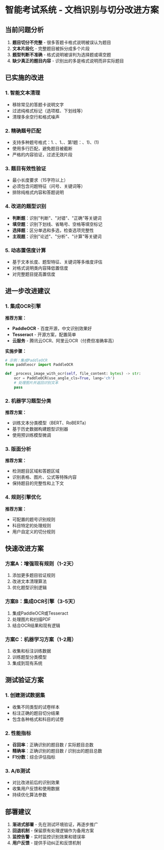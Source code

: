 # 智能考试系统 - 文档识别与切分改进方案

## 当前问题分析

1. **题目切分不完整** - 很多答题卡格式说明被误认为题目
2. **文本片段化** - 完整题目被拆分成多个片段
3. **题型判断不准确** - 格式说明被误判为选择题或填空题
4. **缺少真正的题目内容** - 识别出的多是格式说明而非实际题目

## 已实施的改进

### 1. 智能文本清理
- 移除常见的答题卡说明文字
- 过滤纯格式标记（选项框、下划线等）
- 清理多余空行和格式噪声

### 2. 精确题号匹配
- 支持多种题号格式：1. 、1、、第1题：、1)、(1)
- 使用多行匹配，避免题目被截断
- 严格的内容验证，过滤无效片段

### 3. 题目有效性验证
- 最小长度要求（15字符以上）
- 必须包含问题特征（问号、关键词等）
- 排除纯格式内容和答题说明

### 4. 改进的题型识别
- **判断题**：识别"判断"、"对错"、"正确"等关键词
- **填空题**：识别下划线、省略号、空格等填空标记
- **选择题**：区分单选和多选，检查选项完整性
- **主观题**：识别"论述"、"分析"、"计算"等关键词

### 5. 动态置信度计算
- 基于文本长度、题型特征、关键词等多维度评估
- 对格式说明类内容降低置信度
- 对完整题目提高置信度

## 进一步改进建议

### 1. 集成OCR引擎
**推荐方案：**
- **PaddleOCR** - 百度开源，中文识别效果好
- **Tesseract** - 开源方案，配置简单
- **云服务** - 腾讯云OCR、阿里云OCR（付费但准确率高）

**实施步骤：**
```python
# 示例：集成PaddleOCR
from paddleocr import PaddleOCR

def _process_image_with_ocr(self, file_content: bytes) -> str:
    ocr = PaddleOCR(use_angle_cls=True, lang='ch')
    # 处理图片并返回识别文本
    pass
```

### 2. 机器学习题型分类
**推荐方案：**
- 训练文本分类模型（BERT、RoBERTa）
- 基于历史数据构建题型识别器
- 使用预训练模型微调

### 3. 版面分析
**推荐方案：**
- 检测题目区域和答题区域
- 识别表格、图片、公式等特殊内容
- 保持题目的完整性和上下文

### 4. 规则引擎优化
**推荐方案：**
- 可配置的题号识别规则
- 科目特定的处理规则
- 用户自定义的切分规则

## 快速改进方案

### 方案A：增强现有规则（1-2天）
1. 添加更多题目验证规则
2. 改进文本清理算法
3. 优化题型识别逻辑

### 方案B：集成OCR引擎（3-5天）
1. 集成PaddleOCR或Tesseract
2. 处理图片和扫描PDF
3. 结合OCR结果和现有逻辑

### 方案C：机器学习方案（1-2周）
1. 收集和标注训练数据
2. 训练题型分类模型
3. 集成到现有系统

## 测试验证方案

### 1. 创建测试数据集
- 收集不同类型的试卷样本
- 标注正确的题目切分结果
- 包含各种格式和科目的试卷

### 2. 性能指标
- **召回率**：正确识别的题目数 / 实际题目总数
- **精确率**：正确识别的题目数 / 识别出的题目总数
- **F1分数**：综合评估指标

### 3. A/B测试
- 对比改进前后的识别效果
- 收集用户反馈和使用数据
- 持续优化算法参数

## 部署建议

1. **渐进式部署** - 先在测试环境验证，再逐步推广
2. **回退机制** - 保留原有处理逻辑作为备用方案
3. **监控告警** - 实时监控识别效果和错误率
4. **用户反馈** - 提供手动纠正和反馈机制